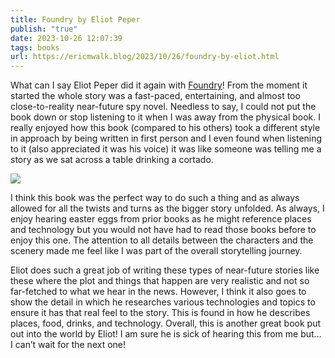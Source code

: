 ```yaml
---
title: Foundry by Eliot Peper
publish: "true"
date: 2023-10-26 12:07:39
tags: books
url: https://ericmwalk.blog/2023/10/26/foundry-by-eliot.html
---
```


What can I say Eliot Peper did it again with [Foundry](https://micro.blog/books/9781735016528)! From the moment it started the whole story was a fast-paced, entertaining, and almost too close-to-reality near-future spy novel. Needless to say, I could not put the book down or stop listening to it when I was away from the physical book. I really enjoyed how this book (compared to his others) took a different style in approach by being written in first person and I even found when listening to it (also appreciated it was his voice) it was like someone was telling me a story as we sat across a table drinking a cortado.

![](https://ericmwalk.blog/uploads/2023/619lb4vnw5l.-sl1500-.png)


I think this book was the perfect way to do such a thing and as always allowed for all the twists and turns as the bigger story unfolded. As always, I enjoy hearing easter eggs from prior books as he might reference places and technology but you would not have had to read those books before to enjoy this one. The attention to all details between the characters and the scenery made me feel like I was part of the overall storytelling journey.

Eliot does such a great job of writing these types of near-future stories like these where the plot and things that happen are very realistic and not so far-fetched to what we hear in the news. However, I think it also goes to show the detail in which he researches various technologies and topics to ensure it has that real feel to the story. This is found in how he describes places, food, drinks, and technology. Overall, this is another great book put out into the world by Eliot! I am sure he is sick of hearing this from me but… I can’t wait for the next one!